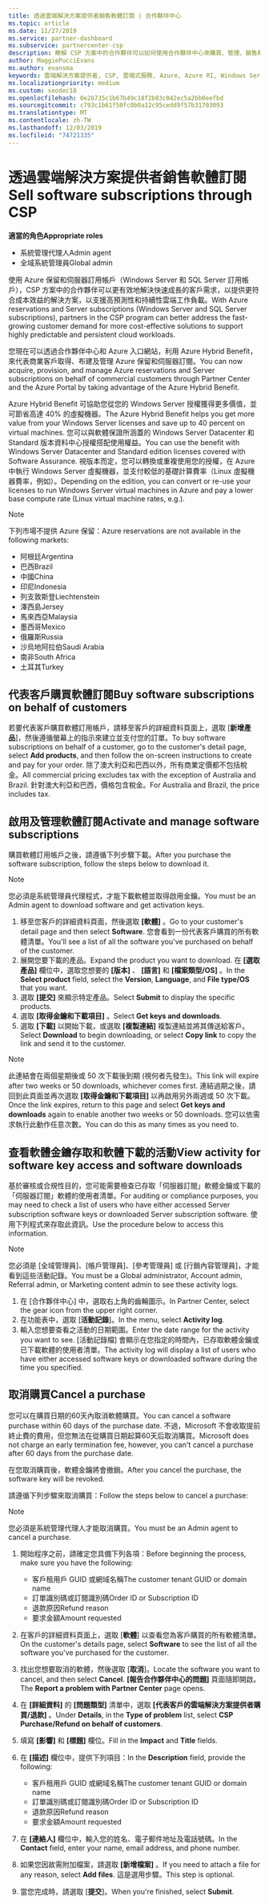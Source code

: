 ```yaml
---
title: 透過雲端解決方案提供者銷售軟體訂閱 | 合作夥伴中心
ms.topic: article
ms.date: 11/27/2019
ms.service: partner-dashboard
ms.subservice: partnercenter-csp
description: 瞭解 CSP 方案中的合作夥伴可以如何使用合作夥伴中心來購買、管理、銷售和取消 Azure 保留實例和客戶的伺服器訂用帳戶。
author: MaggiePucciEvans
ms.author: evansma
keywords: 雲端解決方案提供者, CSP, 雲端式服務, Azure, Azure RI, Windows Server, SQL Server, 軟體訂閱
ms.localizationpriority: medium
ms.custom: seodec18
ms.openlocfilehash: 0e2b735c1b67b49c18f2b83c042ec5a2bb0eefbd
ms.sourcegitcommit: c793c1b61f50fc0b0a12c95cedd9f57b31703093
ms.translationtype: MT
ms.contentlocale: zh-TW
ms.lasthandoff: 12/03/2019
ms.locfileid: "74721335"
---
```

# <a name="sell-software-subscriptions-through-csp"></a><span data-ttu-id="5d8b2-104">透過雲端解決方案提供者銷售軟體訂閱</span><span class="sxs-lookup"><span data-stu-id="5d8b2-104">Sell software subscriptions through CSP</span></span>

<span data-ttu-id="5d8b2-105">**適當的角色**</span><span class="sxs-lookup"><span data-stu-id="5d8b2-105">**Appropriate roles**</span></span>

- <span data-ttu-id="5d8b2-106">系統管理代理人</span><span class="sxs-lookup"><span data-stu-id="5d8b2-106">Admin agent</span></span>
- <span data-ttu-id="5d8b2-107">全域系統管理員</span><span class="sxs-lookup"><span data-stu-id="5d8b2-107">Global admin</span></span>

<span data-ttu-id="5d8b2-108">使用 Azure 保留和伺服器訂用帳戶（Windows Server 和 SQL Server 訂用帳戶），CSP 方案中的合作夥伴可以更有效地解決快速成長的客戶需求，以提供更符合成本效益的解決方案，以支援高預測性和持續性雲端工作負載。</span><span class="sxs-lookup"><span data-stu-id="5d8b2-108">With Azure reservations and Server subscriptions (Windows Server and SQL Server subscriptions), partners in the CSP program can better address the fast-growing customer demand for more cost-effective solutions to support highly predictable and persistent cloud workloads.</span></span> 

<span data-ttu-id="5d8b2-109">您現在可以透過合作夥伴中心和 Azure 入口網站，利用 Azure Hybrid Benefit，來代表商業客戶取得、布建及管理 Azure 保留和伺服器訂閱。</span><span class="sxs-lookup"><span data-stu-id="5d8b2-109">You can now acquire, provision, and manage Azure reservations and Server subscriptions on behalf of commercial customers through Partner Center and the Azure Portal by taking advantage of the Azure Hybrid Benefit.</span></span> 

<span data-ttu-id="5d8b2-110">Azure Hybrid Benefit 可協助您從您的 Windows Server 授權獲得更多價值，並可節省高達 40% 的虛擬機器。</span><span class="sxs-lookup"><span data-stu-id="5d8b2-110">The Azure Hybrid Benefit helps you get more value from your Windows Server licenses and save up to 40 percent on virtual machines.</span></span> <span data-ttu-id="5d8b2-111">您可以與軟體保證所涵蓋的 Windows Server Datacenter 和 Standard 版本資料中心授權搭配使用權益。</span><span class="sxs-lookup"><span data-stu-id="5d8b2-111">You can use the benefit with Windows Server Datacenter and Standard edition licenses covered with Software Assurance.</span></span> <span data-ttu-id="5d8b2-112">視版本而定，您可以轉換或重複使用您的授權，在 Azure 中執行 Windows Server 虛擬機器，並支付較低的基礎計算費率（Linux 虛擬機器費率，例如）。</span><span class="sxs-lookup"><span data-stu-id="5d8b2-112">Depending on the edition, you can convert or re-use your licenses to run Windows Server virtual machines in Azure and pay a lower base compute rate (Linux virtual machine rates, e.g.).</span></span>

> [!NOTE]  
> <span data-ttu-id="5d8b2-113">下列市場不提供 Azure 保留：</span><span class="sxs-lookup"><span data-stu-id="5d8b2-113">Azure reservations are not available in the following markets:</span></span>  
> * <span data-ttu-id="5d8b2-114">阿根廷</span><span class="sxs-lookup"><span data-stu-id="5d8b2-114">Argentina</span></span>
> * <span data-ttu-id="5d8b2-115">巴西</span><span class="sxs-lookup"><span data-stu-id="5d8b2-115">Brazil</span></span>
> * <span data-ttu-id="5d8b2-116">中國</span><span class="sxs-lookup"><span data-stu-id="5d8b2-116">China</span></span>
> * <span data-ttu-id="5d8b2-117">印尼</span><span class="sxs-lookup"><span data-stu-id="5d8b2-117">Indonesia</span></span>
> * <span data-ttu-id="5d8b2-118">列支敦斯登</span><span class="sxs-lookup"><span data-stu-id="5d8b2-118">Liechtenstein</span></span>
> * <span data-ttu-id="5d8b2-119">澤西島</span><span class="sxs-lookup"><span data-stu-id="5d8b2-119">Jersey</span></span>
> * <span data-ttu-id="5d8b2-120">馬來西亞</span><span class="sxs-lookup"><span data-stu-id="5d8b2-120">Malaysia</span></span>
> * <span data-ttu-id="5d8b2-121">墨西哥</span><span class="sxs-lookup"><span data-stu-id="5d8b2-121">Mexico</span></span>
> * <span data-ttu-id="5d8b2-122">俄羅斯</span><span class="sxs-lookup"><span data-stu-id="5d8b2-122">Russia</span></span>
> * <span data-ttu-id="5d8b2-123">沙烏地阿拉伯</span><span class="sxs-lookup"><span data-stu-id="5d8b2-123">Saudi Arabia</span></span>
> * <span data-ttu-id="5d8b2-124">南非</span><span class="sxs-lookup"><span data-stu-id="5d8b2-124">South Africa</span></span>
> * <span data-ttu-id="5d8b2-125">土耳其</span><span class="sxs-lookup"><span data-stu-id="5d8b2-125">Turkey</span></span>

<!--March 20, 2019 - this list of countries was correct as of today. Maggie last updated the list according to FAREAST\v-pubobb in bug 20907186.
-->

## <a name="buy-software-subscriptions-on-behalf-of-customers"></a><span data-ttu-id="5d8b2-126">代表客戶購買軟體訂閱</span><span class="sxs-lookup"><span data-stu-id="5d8b2-126">Buy software subscriptions on behalf of customers</span></span>

<span data-ttu-id="5d8b2-127">若要代表客戶購買軟體訂用帳戶，請移至客戶的詳細資料頁面上，選取 [**新增產品**]，然後遵循螢幕上的指示來建立並支付您的訂單。</span><span class="sxs-lookup"><span data-stu-id="5d8b2-127">To buy software subscriptions on behalf of a customer, go to the customer's detail page, select **Add products**, and then follow the on-screen instructions to create and pay for your order.</span></span> <span data-ttu-id="5d8b2-128">除了澳大利亞和巴西以外，所有商業定價都不包括稅金。</span><span class="sxs-lookup"><span data-stu-id="5d8b2-128">All commercial pricing excludes tax with the exception of Australia and Brazil.</span></span> <span data-ttu-id="5d8b2-129">針對澳大利亞和巴西，價格包含稅金。</span><span class="sxs-lookup"><span data-stu-id="5d8b2-129">For Australia and Brazil, the price includes tax.</span></span>

## <a name="activate-and-manage-software-subscriptions"></a><span data-ttu-id="5d8b2-130">啟用及管理軟體訂閱</span><span class="sxs-lookup"><span data-stu-id="5d8b2-130">Activate and manage software subscriptions</span></span>

<span data-ttu-id="5d8b2-131">購買軟體訂用帳戶之後，請遵循下列步驟下載。</span><span class="sxs-lookup"><span data-stu-id="5d8b2-131">After you purchase the software subscription, follow the steps below to download it.</span></span>

>[!NOTE]
><span data-ttu-id="5d8b2-132">您必須是系統管理員代理程式，才能下載軟體並取得啟用金鑰。</span><span class="sxs-lookup"><span data-stu-id="5d8b2-132">You must be an Admin agent to download software and get activation keys.</span></span>

1. <span data-ttu-id="5d8b2-133">移至您客戶的詳細資料頁面，然後選取 **\[軟體\]** 。</span><span class="sxs-lookup"><span data-stu-id="5d8b2-133">Go to your customer's detail page and then select **Software**.</span></span> <span data-ttu-id="5d8b2-134">您會看到一份代表客戶購買的所有軟體清單。</span><span class="sxs-lookup"><span data-stu-id="5d8b2-134">You'll see a list of all the software you've purchased on behalf of the customer.</span></span> 
2.  <span data-ttu-id="5d8b2-135">展開您要下載的產品。</span><span class="sxs-lookup"><span data-stu-id="5d8b2-135">Expand the product you want to download.</span></span> <span data-ttu-id="5d8b2-136">在 **\[選取產品\]** 欄位中，選取您想要的 **\[版本\]** 、 **\[語言\]** 和 **\[檔案類型/OS\]** 。</span><span class="sxs-lookup"><span data-stu-id="5d8b2-136">In the **Select product** field, select the **Version**, **Language**, and **File type/OS** that you want.</span></span> 
3.  <span data-ttu-id="5d8b2-137">選取 **\[提交\]** 來顯示特定產品。</span><span class="sxs-lookup"><span data-stu-id="5d8b2-137">Select **Submit** to display the specific products.</span></span> 
4.  <span data-ttu-id="5d8b2-138">選取 **\[取得金鑰和下載項目\]** 。</span><span class="sxs-lookup"><span data-stu-id="5d8b2-138">Select **Get keys and downloads**.</span></span> 
5.  <span data-ttu-id="5d8b2-139">選取 **\[下載\]** 以開始下載，或選取 **\[複製連結\]** 複製連結並將其傳送給客戶。</span><span class="sxs-lookup"><span data-stu-id="5d8b2-139">Select **Download** to begin downloading, or select **Copy link** to copy the link and send it to the customer.</span></span> 

>[!NOTE]
><span data-ttu-id="5d8b2-140">此連結會在兩個星期後或 50 次下載後到期 (視何者先發生)。</span><span class="sxs-lookup"><span data-stu-id="5d8b2-140">This link will expire after two weeks or 50 downloads, whichever comes first.</span></span> <span data-ttu-id="5d8b2-141">連結過期之後，請回到此頁面並再次選取 **\[取得金鑰和下載項目\]** 以再啟用另外兩週或 50 次下載。</span><span class="sxs-lookup"><span data-stu-id="5d8b2-141">Once the link expires, return to this page and select **Get keys and downloads** again to enable another two weeks or 50 downloads.</span></span> <span data-ttu-id="5d8b2-142">您可以依需求執行此動作任意次數。</span><span class="sxs-lookup"><span data-stu-id="5d8b2-142">You can do this as many times as you need to.</span></span> 

## <a name="view-activity-for-software-key-access-and-software-downloads"></a><span data-ttu-id="5d8b2-143">查看軟體金鑰存取和軟體下載的活動</span><span class="sxs-lookup"><span data-stu-id="5d8b2-143">View activity for software key access and software downloads</span></span>
<span data-ttu-id="5d8b2-144">基於審核或合規性目的，您可能需要檢查已存取「伺服器訂閱」軟體金鑰或下載的「伺服器訂閱」軟體的使用者清單。</span><span class="sxs-lookup"><span data-stu-id="5d8b2-144">For auditing or compliance purposes, you may need to check a list of users who have either accessed Server subscription software keys or downloaded Server subscription software.</span></span> <span data-ttu-id="5d8b2-145">使用下列程式來存取此資訊。</span><span class="sxs-lookup"><span data-stu-id="5d8b2-145">Use the procedure below to access this information.</span></span> 

>[!NOTE]
><span data-ttu-id="5d8b2-146">您必須是 [全域管理員]、[帳戶管理員]、[參考管理員] 或 [行銷內容管理員]，才能看到這些活動記錄。</span><span class="sxs-lookup"><span data-stu-id="5d8b2-146">You must be a Global administrator, Account admin, Referral admin, or Marketing content admin to see these activity logs.</span></span> 

1.  <span data-ttu-id="5d8b2-147">在 [合作夥伴中心] 中，選取右上角的齒輪圖示。</span><span class="sxs-lookup"><span data-stu-id="5d8b2-147">In Partner Center, select the gear icon from the upper right corner.</span></span> 
2.  <span data-ttu-id="5d8b2-148">在功能表中，選取 [**活動記錄**]。</span><span class="sxs-lookup"><span data-stu-id="5d8b2-148">In the menu, select **Activity log**.</span></span>
3.  <span data-ttu-id="5d8b2-149">輸入您想要查看之活動的日期範圍。</span><span class="sxs-lookup"><span data-stu-id="5d8b2-149">Enter the date range for the activity you want to see.</span></span> <span data-ttu-id="5d8b2-150">[活動記錄檔] 會顯示在您指定的時間內，已存取軟體金鑰或已下載軟體的使用者清單。</span><span class="sxs-lookup"><span data-stu-id="5d8b2-150">The activity log will display a list of users who have either accessed software keys or downloaded software during the time you specified.</span></span> 

## <a name="cancel-a-purchase"></a><span data-ttu-id="5d8b2-151">取消購買</span><span class="sxs-lookup"><span data-stu-id="5d8b2-151">Cancel a purchase</span></span>

<span data-ttu-id="5d8b2-152">您可以在購買日期的60天內取消軟體購買。</span><span class="sxs-lookup"><span data-stu-id="5d8b2-152">You can cancel a software purchase within 60 days of the purchase date.</span></span> <span data-ttu-id="5d8b2-153">不過，Microsoft 不會收取提前終止費的費用，但您無法在從購買日期起算60天后取消購買。</span><span class="sxs-lookup"><span data-stu-id="5d8b2-153">Microsoft does not charge an early termination fee, however, you can't cancel a purchase after 60 days from the purchase date.</span></span>

<span data-ttu-id="5d8b2-154">在您取消購買後，軟體金鑰將會撤銷。</span><span class="sxs-lookup"><span data-stu-id="5d8b2-154">After you cancel the purchase, the software key will be revoked.</span></span> 

<span data-ttu-id="5d8b2-155">請遵循下列步驟來取消購買：</span><span class="sxs-lookup"><span data-stu-id="5d8b2-155">Follow the steps below to cancel a purchase:</span></span>

>[!NOTE]
><span data-ttu-id="5d8b2-156">您必須是系統管理代理人才能取消購買。</span><span class="sxs-lookup"><span data-stu-id="5d8b2-156">You must be an Admin agent to cancel a purchase.</span></span> 

1.  <span data-ttu-id="5d8b2-157">開始程序之前，請確定您具備下列各項：</span><span class="sxs-lookup"><span data-stu-id="5d8b2-157">Before beginning the process, make sure you have the following:</span></span>
    -   <span data-ttu-id="5d8b2-158">客戶租用戶 GUID 或網域名稱</span><span class="sxs-lookup"><span data-stu-id="5d8b2-158">The customer tenant GUID or domain name</span></span>
    -   <span data-ttu-id="5d8b2-159">訂單識別碼或訂閱識別碼</span><span class="sxs-lookup"><span data-stu-id="5d8b2-159">Order ID or Subscription ID</span></span>
    -   <span data-ttu-id="5d8b2-160">退款原因</span><span class="sxs-lookup"><span data-stu-id="5d8b2-160">Refund reason</span></span>
    -   <span data-ttu-id="5d8b2-161">要求金額</span><span class="sxs-lookup"><span data-stu-id="5d8b2-161">Amount requested</span></span>

2.  <span data-ttu-id="5d8b2-162">在客戶的詳細資料頁面上，選取 [**軟體**] 以查看您為客戶購買的所有軟體清單。</span><span class="sxs-lookup"><span data-stu-id="5d8b2-162">On the customer's details page, select **Software** to see the list of all the software you've purchased for the customer.</span></span> 

3.  <span data-ttu-id="5d8b2-163">找出您想要取消的軟體，然後選取 [**取消**]。</span><span class="sxs-lookup"><span data-stu-id="5d8b2-163">Locate the software you want to cancel, and then select **Cancel**.</span></span> <span data-ttu-id="5d8b2-164">**\[報告合作夥伴中心的問題\]** 頁面隨即開啟。</span><span class="sxs-lookup"><span data-stu-id="5d8b2-164">The **Report a problem with Partner Center** page opens.</span></span> 

4.  <span data-ttu-id="5d8b2-165">在 **\[詳細資料\]** 的 **\[問題類型\]** 清單中，選取 **\[代表客戶的雲端解決方案提供者購買/退款\]** 。</span><span class="sxs-lookup"><span data-stu-id="5d8b2-165">Under **Details**, in the **Type of problem** list, select **CSP Purchase/Refund on behalf of customers**.</span></span>

5.  <span data-ttu-id="5d8b2-166">填寫 **\[影響\]** 和 **\[標題\]** 欄位。</span><span class="sxs-lookup"><span data-stu-id="5d8b2-166">Fill in the **Impact** and **Title** fields.</span></span> 

6.  <span data-ttu-id="5d8b2-167">在 **\[描述\]** 欄位中，提供下列項目：</span><span class="sxs-lookup"><span data-stu-id="5d8b2-167">In the **Description** field, provide the following:</span></span> 
    -   <span data-ttu-id="5d8b2-168">客戶租用戶 GUID 或網域名稱</span><span class="sxs-lookup"><span data-stu-id="5d8b2-168">The customer tenant GUID or domain name</span></span>
    -   <span data-ttu-id="5d8b2-169">訂單識別碼或訂閱識別碼</span><span class="sxs-lookup"><span data-stu-id="5d8b2-169">Order ID or Subscription ID</span></span>
    -   <span data-ttu-id="5d8b2-170">退款原因</span><span class="sxs-lookup"><span data-stu-id="5d8b2-170">Refund reason</span></span>
    -   <span data-ttu-id="5d8b2-171">要求金額</span><span class="sxs-lookup"><span data-stu-id="5d8b2-171">Amount requested</span></span>

7.  <span data-ttu-id="5d8b2-172">在 **\[連絡人\]** 欄位中，輸入您的姓名、電子郵件地址及電話號碼。</span><span class="sxs-lookup"><span data-stu-id="5d8b2-172">In the **Contact** field, enter your name, email address, and phone number.</span></span> 

8.  <span data-ttu-id="5d8b2-173">如果您因故需附加檔案，請選取 **\[新增檔案\]** 。</span><span class="sxs-lookup"><span data-stu-id="5d8b2-173">If you need to attach a file for any reason, select **Add files**.</span></span> <span data-ttu-id="5d8b2-174">這是選用步驟。</span><span class="sxs-lookup"><span data-stu-id="5d8b2-174">This step is optional.</span></span> 

9.  <span data-ttu-id="5d8b2-175">當您完成時，請選取 [**提交**]。</span><span class="sxs-lookup"><span data-stu-id="5d8b2-175">When you're finished, select **Submit**.</span></span>
